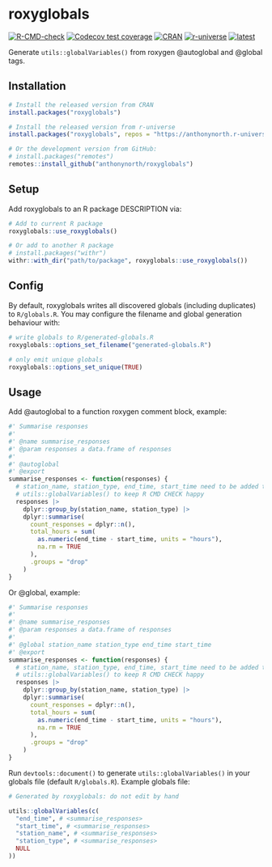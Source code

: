 # roxyglobals

<!-- badges: start -->
[![R-CMD-check](https://github.com/anthonynorth/roxyglobals/actions/workflows/R-CMD-check.yaml/badge.svg)](https://github.com/anthonynorth/roxyglobals/actions/workflows/R-CMD-check.yaml)
[![Codecov test coverage](https://codecov.io/gh/anthonynorth/roxyglobals/branch/master/graph/badge.svg)](https://app.codecov.io/gh/anthonynorth/roxyglobals?branch=master)
[![CRAN](https://www.r-pkg.org/badges/version/roxyglobals)](https://CRAN.R-project.org/package=roxyglobals)
[![r-universe](https://anthonynorth.r-universe.dev/badges/roxyglobals)](https://anthonynorth.r-universe.dev/roxyglobals)
[![latest](https://img.shields.io/github/r-package/v/anthonynorth/roxyglobals?label=latest&logo=r)](https://github.com/anthonynorth/roxyglobals)
<!-- badges: end -->

Generate `utils::globalVariables()` from roxygen @autoglobal and @global tags.

## Installation

```r
# Install the released version from CRAN
install.packages("roxyglobals")

# Install the released version from r-universe
install.packages("roxyglobals", repos = "https://anthonynorth.r-universe.dev")

# Or the development version from GitHub:
# install.packages("remotes")
remotes::install_github("anthonynorth/roxyglobals")
```

## Setup

Add roxyglobals to an R package DESCRIPTION via:

```r
# Add to current R package
roxyglobals::use_roxyglobals()

# Or add to another R package
# install.packages("withr")
withr::with_dir("path/to/package", roxyglobals::use_roxyglobals())
```

## Config

By default, roxyglobals writes all discovered globals (including duplicates) to `R/globals.R`. You may configure the filename and global generation behaviour with:

```r
# write globals to R/generated-globals.R
roxyglobals::options_set_filename("generated-globals.R")

# only emit unique globals
roxyglobals::options_set_unique(TRUE)
```

## Usage

Add @autoglobal to a function roxygen comment block, example:

```r
#' Summarise responses
#'
#' @name summarise_responses
#' @param responses a data.frame of responses
#'
#' @autoglobal
#' @export
summarise_responses <- function(responses) {
  # station_name, station_type, end_time, start_time need to be added to 
  # utils::globalVariables() to keep R CMD CHECK happy
  responses |>
    dplyr::group_by(station_name, station_type) |>
    dplyr::summarise(
      count_responses = dplyr::n(),
      total_hours = sum(
        as.numeric(end_time - start_time, units = "hours"),
        na.rm = TRUE
      ),
      .groups = "drop"
    )
}
```

Or @global, example:

```r
#' Summarise responses
#'
#' @name summarise_responses
#' @param responses a data.frame of responses
#'
#' @global station_name station_type end_time start_time
#' @export
summarise_responses <- function(responses) {
  # station_name, station_type, end_time, start_time need to be added to 
  # utils::globalVariables() to keep R CMD CHECK happy
  responses |>
    dplyr::group_by(station_name, station_type) |>
    dplyr::summarise(
      count_responses = dplyr::n(),
      total_hours = sum(
        as.numeric(end_time - start_time, units = "hours"),
        na.rm = TRUE
      ),
      .groups = "drop"
    )
}
```

Run `devtools::document()` to generate `utils::globalVariables()` in your globals file (default `R/globals.R`). Example globals file:

```r
# Generated by roxyglobals: do not edit by hand

utils::globalVariables(c(
  "end_time", # <summarise_responses>
  "start_time", # <summarise_responses>
  "station_name", # <summarise_responses>
  "station_type", # <summarise_responses>
  NULL
))
```
